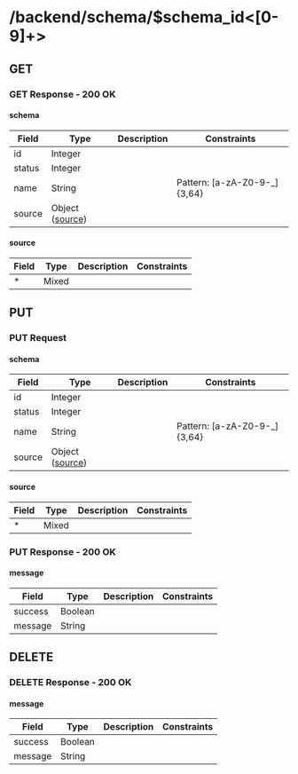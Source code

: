 
# /backend/schema/$schema_id<[0-9]+>


## GET


### GET Response - 200 OK

#### schema

Field | Type | Description | Constraints
----- | ---- | ----------- | -----------
id | Integer |  | 
status | Integer |  | 
name | String |  | Pattern: [a-zA-Z0-9\-\_]{3,64}
source | Object ([source](#psx_model_Source)) |  | 

#### source

Field | Type | Description | Constraints
----- | ---- | ----------- | -----------
* | Mixed |  | 


## PUT


### PUT Request

#### schema

Field | Type | Description | Constraints
----- | ---- | ----------- | -----------
id | Integer |  | 
status | Integer |  | 
name | String |  | Pattern: [a-zA-Z0-9\-\_]{3,64}
source | Object ([source](#psx_model_Source)) |  | 

#### source

Field | Type | Description | Constraints
----- | ---- | ----------- | -----------
* | Mixed |  | 


### PUT Response - 200 OK

#### message

Field | Type | Description | Constraints
----- | ---- | ----------- | -----------
success | Boolean |  | 
message | String |  | 


## DELETE


### DELETE Response - 200 OK

#### message

Field | Type | Description | Constraints
----- | ---- | ----------- | -----------
success | Boolean |  | 
message | String |  | 

